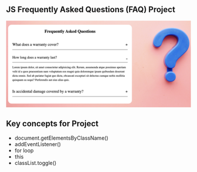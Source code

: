 ## JS Frequently Asked Questions (FAQ) Project
![Alt text](image.png)

## Key concepts for Project
- document.getElementsByClassName()
- addEventListener()
- for loop
- this
- classList.toggle()